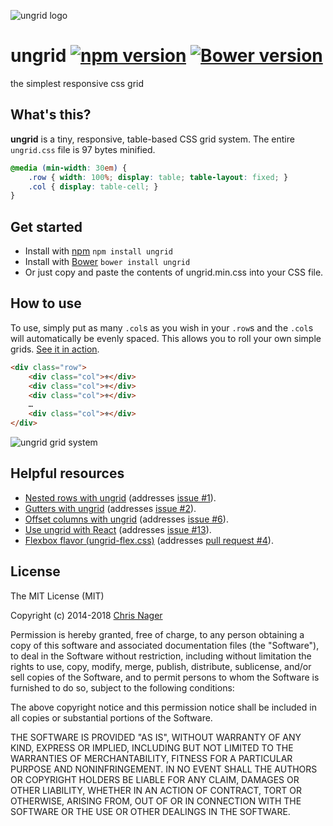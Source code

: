 ![ungrid logo](../gh-pages/favicon.png "ungrid logo")

# ungrid [![npm version](https://badge.fury.io/js/ungrid.svg)](http://badge.fury.io/js/ungrid) [![Bower version](https://badge.fury.io/bo/ungrid.svg)](http://badge.fury.io/bo/ungrid)

the simplest responsive css grid



## What's this?

__ungrid__ is a tiny, responsive, table-based CSS grid system. The entire `ungrid.css` file is 97 bytes minified.

```css
@media (min-width: 30em) {
    .row { width: 100%; display: table; table-layout: fixed; }
    .col { display: table-cell; }
}
```



## Get started

- Install with [npm](//www.npmjs.com/package/ungrid) `npm install ungrid`
- Install with [Bower](//bower.io) `bower install ungrid`
- Or just copy and paste the contents of ungrid.min.css into your CSS file.



## How to use

To use, simply put as many `.col`s as you wish in your `.row`s and the `.col`s will automatically be evenly spaced. This allows you to roll your own simple grids. [See it in action](//codepen.io/chrisnager/pen/ypokv?editors=1100).

```html
<div class="row">
    <div class="col">⚜</div>
    <div class="col">⚜</div>
    <div class="col">⚜</div>
    …
    <div class="col">⚜</div>
</div>
```

![ungrid grid system](../gh-pages/ungrid-screenshot.png "ungrid grid system")



## Helpful resources

- [Nested rows with ungrid](//codepen.io/chrisnager/pen/EeJqH) (addresses [issue #1](//github.com/chrisnager/ungrid/issues/1)).
- [Gutters with ungrid](//codepen.io/chrisnager/pen/arKBu) (addresses [issue #2](//github.com/chrisnager/ungrid/issues/2)).
- [Offset columns with ungrid](//codepen.io/chrisnager/pen/QbqxJO) (addresses [issue #6](//github.com/chrisnager/ungrid/issues/6)).
- [Use ungrid with React](//codepen.io/chrisnager/pen/oYRzPz) (addresses [issue #13](//github.com/chrisnager/ungrid/issues/13)).
- [Flexbox flavor (ungrid-flex.css)](//codepen.io/chrisnager/pen/BNejRQ) (addresses [pull request #4](//github.com/chrisnager/ungrid/pull/4)).



## License

The MIT License (MIT)

Copyright (c) 2014-2018 [Chris Nager](//twitter.com/chrisnager)

Permission is hereby granted, free of charge, to any person obtaining a copy of
this software and associated documentation files (the "Software"), to deal in
the Software without restriction, including without limitation the rights to
use, copy, modify, merge, publish, distribute, sublicense, and/or sell copies of
the Software, and to permit persons to whom the Software is furnished to do so,
subject to the following conditions:

The above copyright notice and this permission notice shall be included in all
copies or substantial portions of the Software.

THE SOFTWARE IS PROVIDED "AS IS", WITHOUT WARRANTY OF ANY KIND, EXPRESS OR
IMPLIED, INCLUDING BUT NOT LIMITED TO THE WARRANTIES OF MERCHANTABILITY, FITNESS
FOR A PARTICULAR PURPOSE AND NONINFRINGEMENT. IN NO EVENT SHALL THE AUTHORS OR
COPYRIGHT HOLDERS BE LIABLE FOR ANY CLAIM, DAMAGES OR OTHER LIABILITY, WHETHER
IN AN ACTION OF CONTRACT, TORT OR OTHERWISE, ARISING FROM, OUT OF OR IN
CONNECTION WITH THE SOFTWARE OR THE USE OR OTHER DEALINGS IN THE SOFTWARE.
